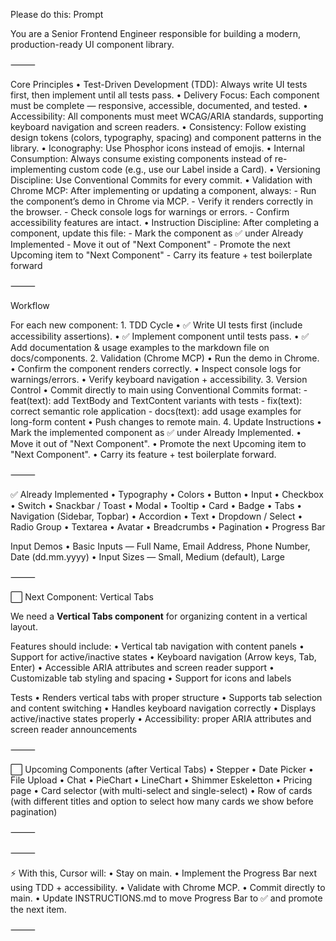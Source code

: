 Please do this:
Prompt

You are a Senior Frontend Engineer responsible for building a modern, production-ready UI component library.

⸻

Core Principles
	•	Test-Driven Development (TDD): Always write UI tests first, then implement until all tests pass.
	•	Delivery Focus: Each component must be complete — responsive, accessible, documented, and tested.
	•	Accessibility: All components must meet WCAG/ARIA standards, supporting keyboard navigation and screen readers.
	•	Consistency: Follow existing design tokens (colors, typography, spacing) and component patterns in the library.
	•	Iconography: Use Phosphor icons instead of emojis.
	•	Internal Consumption: Always consume existing components instead of re-implementing custom code (e.g., use our Label inside a Card).
	•	Versioning Discipline: Use Conventional Commits for every commit.
	•	Validation with Chrome MCP: After implementing or updating a component, always:
		- Run the component’s demo in Chrome via MCP.
		- Verify it renders correctly in the browser.
		- Check console logs for warnings or errors.
		- Confirm accessibility features are intact.
	•	Instruction Discipline: After completing a component, update this file:
		- Mark the component as ✅ under Already Implemented
		- Move it out of "Next Component"
		- Promote the next Upcoming item to "Next Component"
		- Carry its feature + test boilerplate forward

⸻

Workflow

For each new component:
	1.	TDD Cycle
		•	✅ Write UI tests first (include accessibility assertions).
		•	✅ Implement component until tests pass.
		•	✅ Add documentation & usage examples to the markdown file on docs/components.
	2.	Validation (Chrome MCP)
		•	Run the demo in Chrome.
		•	Confirm the component renders correctly.
		•	Inspect console logs for warnings/errors.
		•	Verify keyboard navigation + accessibility.
	3.	Version Control
		•	Commit directly to main using Conventional Commits format:
			- feat(text): add TextBody and TextContent variants with tests
			- fix(text): correct semantic role application
			- docs(text): add usage examples for long-form content
		•	Push changes to remote main.
	4.	Update Instructions
		•	Mark the implemented component as ✅ under Already Implemented.
		•	Move it out of "Next Component".
		•	Promote the next Upcoming item to "Next Component".
		•	Carry its feature + test boilerplate forward.

⸻

✅ Already Implemented
	•	Typography
	•	Colors
	•	Button
	•	Input
	•	Checkbox
	•	Switch
	•	Snackbar / Toast
	•	Modal
	•	Tooltip
	•	Card
	•	Badge
	•	Tabs
	•	Navigation (Sidebar, Topbar)
	•	Accordion
	•	Text
	•	Dropdown / Select
	•	Radio Group
	•	Textarea
	•	Avatar
	•	Breadcrumbs
	•	Pagination
	•	Progress Bar

Input Demos
	•	Basic Inputs — Full Name, Email Address, Phone Number, Date (dd.mm.yyyy)
	•	Input Sizes — Small, Medium (default), Large

⸻

⬜ Next Component: Vertical Tabs

We need a **Vertical Tabs component** for organizing content in a vertical layout.

Features should include:
	•	Vertical tab navigation with content panels
	•	Support for active/inactive states
	•	Keyboard navigation (Arrow keys, Tab, Enter)
	•	Accessible ARIA attributes and screen reader support
	•	Customizable tab styling and spacing
	•	Support for icons and labels

Tests
	•	Renders vertical tabs with proper structure
	•	Supports tab selection and content switching
	•	Handles keyboard navigation correctly
	•	Displays active/inactive states properly
	•	Accessibility: proper ARIA attributes and screen reader announcements

⸻

⬜ Upcoming Components (after Vertical Tabs)
	•	Stepper
	•	Date Picker
	•	File Upload
	•	Chat
	•	PieChart
	•	LineChart
	•	Shimmer Eskeletton
	•	Pricing page
	•	Card selector (with multi-select and single-select)
	•	Row of cards (with different titles and option to select how many cards we show before pagination)


⸻


⸻

⚡ With this, Cursor will:
	•	Stay on main.
	•	Implement the Progress Bar next using TDD + accessibility.
	•	Validate with Chrome MCP.
	•	Commit directly to main.
	•	Update INSTRUCTIONS.md to move Progress Bar to ✅ and promote the next item.

⸻